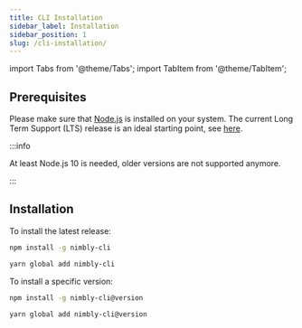 ```yaml
---
title: CLI Installation
sidebar_label: Installation
sidebar_position: 1
slug: /cli-installation/
---
```


import Tabs from '@theme/Tabs';
import TabItem from '@theme/TabItem';

## Prerequisites

Please make sure that [Node.js](https://nodejs.org/en/) is installed on your system. The current Long Term Support (LTS) release is an ideal starting point, see [here](https://github.com/nodejs/Release#release-schedule).

:::info

At least Node.js 10 is needed, older versions are not supported anymore.

:::

## Installation

To install the latest release:

<Tabs groupId="pm">
  <TabItem value="npm" label="NPM" default>

```sh
npm install -g nimbly-cli
```

  </TabItem>
  <TabItem value="yarn" label="Yarn">

```sh
yarn global add nimbly-cli
```
  </TabItem>
</Tabs>

To install a specific version:

<Tabs groupId="pm">
  <TabItem value="npm" label="NPM" default>

```sh
npm install -g nimbly-cli@version
```

  </TabItem>
  <TabItem value="yarn" label="Yarn">

```sh
yarn global add nimbly-cli@version
```

  </TabItem>
</Tabs>
